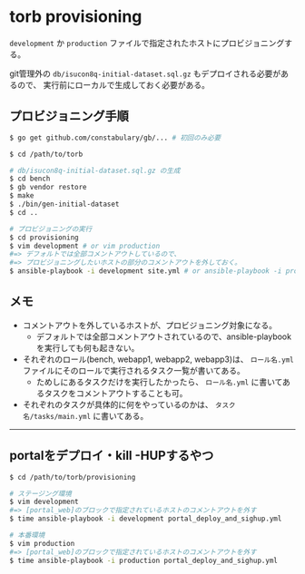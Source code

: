 # torb provisioning

`development` か `production` ファイルで指定されたホストにプロビジョニングする。

git管理外の `db/isucon8q-initial-dataset.sql.gz` もデプロイされる必要があるので、
実行前にローカルで生成しておく必要がある。


## プロビジョニング手順

```sh
$ go get github.com/constabulary/gb/... # 初回のみ必要

$ cd /path/to/torb

# db/isucon8q-initial-dataset.sql.gz の生成
$ cd bench
$ gb vendor restore
$ make
$ ./bin/gen-initial-dataset
$ cd ..

# プロビジョニングの実行
$ cd provisioning
$ vim development # or vim production
#=> デフォルトでは全部コメントアウトしているので、
#=> プロビジョニングしたいホストの部分のコメントアウトを外しておく。
$ ansible-playbook -i development site.yml # or ansible-playbook -i production site.yml
```

## メモ

- コメントアウトを外しているホストが、プロビジョニング対象になる。
    - デフォルトでは全部コメントアウトされているので、ansible-playbookを実行しても何も起きない。
- それぞれのロール(bench, webapp1, webapp2, webapp3)は、 `ロール名.yml` ファイルにそのロールで実行されるタスク一覧が書いてある。
    - ためしにあるタスクだけを実行したかったら、 `ロール名.yml` に書いてあるタスクをコメントアウトすることも可。
- それぞれのタスクが具体的に何をやっているのかは、 `タスク名/tasks/main.yml` に書いてある。

---

## portalをデプロイ・kill -HUPするやつ

```sh
$ cd /path/to/torb/provisioning

# ステージング環境
$ vim development
#=> [portal_web]のブロックで指定されているホストのコメントアウトを外す
$ time ansible-playbook -i development portal_deploy_and_sighup.yml

# 本番環境
$ vim production
#=> [portal_web]のブロックで指定されているホストのコメントアウトを外す
$ time ansible-playbook -i production portal_deploy_and_sighup.yml
```
